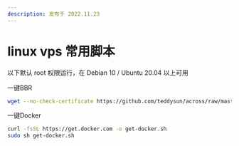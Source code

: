 ```yaml
---
description: 发布于 2022.11.23
---
```


# linux vps 常用脚本

以下默认 root 权限运行，在 Debian 10 / Ubuntu 20.04 以上可用

一键BBR

```bash
wget --no-check-certificate https://github.com/teddysun/across/raw/master/bbr.sh && chmod +x bbr.sh && ./bbr.sh
```

一键Docker

```bash
curl -fsSL https://get.docker.com -o get-docker.sh
sudo sh get-docker.sh
```
